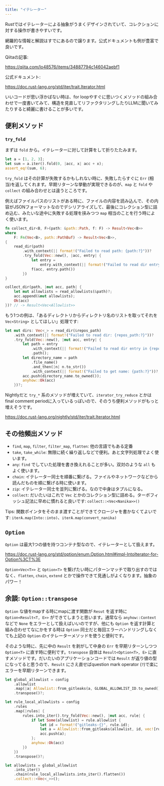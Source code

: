 ```yaml
---
title: "イテレーター"
---
```


Rustではイテレーターによる抽象がうまくデザインされていて、コレクションに対する操作が書きやすいです。

網羅的な情報と解説はすでにあるので譲ります。公式ドキュメントも例が豊富で良いです。

Qiitaの記事:

https://qiita.com/lo48576/items/34887794c146042aebf1

公式ドキュメント:

https://doc.rust-lang.org/std/iter/trait.Iterator.html

いいコードが思い浮かばない時は、for loopやすぐに思いつくメソッドの組み合わせで一度書いてみて、構造を見直してリファクタリングしたりLLMに聞いてみたりすると綺麗に書けることが多いです。

## 便利メソッド
### `try_fold`
まずは `fold` から。イテレーターに対して計算をして折りたたみます。

```rust
let a = [1, 2, 3];
let sum = a.iter().fold(0, |acc, x| acc + x);
assert_eq!(sum, 6);
```

`try_fold` はその計算が失敗するかもしれない時に、失敗したらすぐに `Err` (相当)を返してくれます。早期リターンな挙動が実現できるのが、`map` と `fold` や `collect` の組み合わせとは違うところです。

例えばファイルパスのリストがある時に、ファイルの内容を読み込んで、その内容がJSONフォーマットなのでデシリアライズして、最後にコレクション型に詰め込む、みたいな途中に失敗する処理を挟みつつ `map` 相当のことを行う時によく使います。

```rust
fn collect_dir<B, F>(path: &path::Path, f: F) -> Result<Vec<B>>
where
    F: Fn(Vec<B>, path::PathBuf) -> Result<Vec<B>>,
{
    read_dir(path)
        .with_context(|| format!("Failed to read path: {path:?}"))?
        .try_fold(Vec::new(), |acc, entry| {
            let entry =
                entry.with_context(|| format!("Failed to read dir entry in {}", path.display()))?;
            f(acc, entry.path())
        })
}

collect_dir(path, |mut acc, path| {
    let mut allowlists = read_allowlists(&path)?;
    acc.append(&mut allowlists);
    Ok(acc)
})? // -> Result<Vec<Allowlist>>
```

もう1つの例は、「あるディレクトリからディレクトリ名のリストを取ってそれを `Vec<String>` としてほしい」処理です:

```rust
let mut dirs: Vec<_> = read_dir(&repos_path)
    .with_context(|| format!("Failed to read dir: {repos_path:?}"))?
    .try_fold(Vec::new(), |mut acc, entry| {
        let path = entry
            .with_context(|| format!("Failed to read dir entry in {repos_path:?}"))?
            .path();
        let directory_name = path
            .file_name()
            .and_then(|n| n.to_str())
            .with_context(|| format!("Failed to get name: {path:?}"))?;
        acc.push(directory_name.to_owned());
        anyhow::Ok(acc)
    })?;
```

Nightlyだと `try_*` 系のメソッドが増えていて、`iterator_try_reduce` とかはfinal comment periodに入っているっぽいので、そのうち便利メソッドがもっと増えそうです。

https://doc.rust-lang.org/nightly/std/iter/trait.Iterator.html

## その他頻出メソッド
- `find`, `map`, `filter`, `filter_map`, `flatten`: 他の言語でもある定番
- `take`, `take_while`: 無限に続く繰り返しなどで便利。あと文字列処理でよく使います。
- `any`: `find` でしていた処理を書き換えれることが多い。双対のような `all` もよく使います。
- `chain`: イテレーター同士を順番に繋げる。ファイルやネットワークなどから読んだものを順に繋げる時に使います。
- `zip`: イテレーター同士を並列に繋げる。なので中身はタプルになる。
- `collect`: だいたいはこれで `Vec` とかのコレクション型に詰める。ターボフィッシュ記法に早めに慣れると良いです: `collect::<Vec<Nanika>>()`

Tips: 関数ポインタをそのまま渡すことができてクロージャを書かなくてよいです: `iterA.map(Into::into)`、`iterA.map(convert_nanika)`

## `Option`
`Option` は最大1つの値を持つコンテナ型なので、イテレーターとして扱えます。

https://doc.rust-lang.org/std/option/enum.Option.html#impl-IntoIterator-for-Option%3CT%3E

 `Option<Vec<T>>` と `Option<T>` を繋げたい時にパターンマッチで取り出すのではなく、`flatten`, `chain`, `extend` とかで操作できて見通しがよくなります。抽象のパワー！

## 余談: `Option::transpose`
`Option` な値をmapする時にmapに渡す関数が `Resut` を返す時に `Option<Result<T, E>>` ができてしまうと思います。通常なら `anyhow::Context` などで `None` をエラーとして扱えばいいのですが、他にも `Option` を返す計算と組み合わせてなにかをする時は `Option` 同士だと毎回エラーハンドリングしなくても上記の `Option` のイテレーターメソッドを使うと便利です。

そのような時に、先に中の `Result` を剥がして中身の `Err` を早期リターンしつつ `Option<T>` に直す時に便利です。`transpose` 自体は `Result<Option<T>, E>` に直すメソッドです。だいたいのアプリケーションコードでは `Result` が返り値の型になってると思うので、`Result` にさえ直せばquestion mark operator (`?`)で楽にエラーを早期リターンできます。

```rust
let global_allowlist = config
    .allowlist
    .map(|a| Allowlist::from_gitleaks(a, GLOBAL_ALLOWLIST_ID.to_owned(), Vec::new()))
    .transpose()?;

let rule_local_allowlists = config
    .rules
    .map(|rules| {
        rules.into_iter().try_fold(Vec::new(), |mut acc, rule| {
            if let Some(allowlist) = rule.allowlist {
                let id = format!("gitleaks-{}", rule.id);
                let a = Allowlist::from_gitleaks(allowlist, id, vec![rule.id.clone()])?;
                acc.push(a);
            };
            anyhow::Ok(acc)
        })
    })
    .transpose()?;

let allowlists = global_allowlist
    .into_iter()
    .chain(rule_local_allowlists.into_iter().flatten())
    .collect::<Vec<_>>();
```
